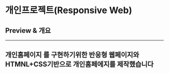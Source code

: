 # 개인프로젝트(Responsive Web)

## Preview & 개요 

---------------
**개인홈페이지 를 구현하기위한 반응형 웹페이지와  HTMNL+CSS기반으로 개인홈페에지를 제작했습니다** 
----------------

